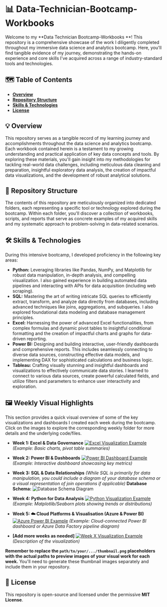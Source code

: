 
#  📊 Data-Technician-Bootcamp-Workbooks 


Welcome to my **Data Technician Bootcamp-Workbooks **!  This repository is a comprehensive showcase of the work I diligently completed throughout my immersive data science and analytics bootcamp. Here, you'll find tangible evidence of my journey, demonstrating the hands-on experience and core skills I've acquired across a range of industry-standard tools and technologies.

## 🗺️ Table of Contents

* [**Overview**](#-overview)
* [**Repository Structure**](#-repository-structure)
* [**Skills & Technologies**](#️-skills--technologies)
* [**License**](#-license)

## 💡 Overview

This repository serves as a tangible record of my learning journey and accomplishments throughout the data science and analytics bootcamp. Each workbook contained herein is a testament to my growing understanding and practical application of key data concepts and tools. By exploring these materials, you'll gain insight into my methodologies for tackling real-world data challenges, including meticulous data cleaning and preparation, insightful exploratory data analysis, the creation of impactful data visualizations, and the development of robust analytical solutions.


## 📂 Repository Structure

The contents of this repository are meticulously organized into dedicated folders, each representing a specific tool or technology explored during the bootcamp. Within each folder, you'll discover a collection of workbooks, scripts, and reports that serve as concrete examples of my acquired skills and my systematic approach to problem-solving in data-related scenarios.



## 🛠️ Skills & Technologies

During this intensive bootcamp, I developed proficiency in the following key areas:

*  **Python:** Leveraging libraries like Pandas, NumPy, and Matplotlib for robust data manipulation, in-depth analysis, and compelling visualization. I also gained experience in building automated data pipelines and interacting with APIs for data acquisition (including web scraping).
* **SQL:** Mastering the art of writing intricate SQL queries to efficiently extract, transform, and analyze data directly from databases, including advanced techniques like joins, aggregations, and subqueries. I also explored foundational data modeling and database management principles.
* **Excel:** Harnessing the power of advanced Excel functionalities, from complex formulas and dynamic pivot tables to insightful conditional formatting and the creation of impactful charts and graphs for data-driven reporting.
* **Power BI:** Designing and building interactive, user-friendly dashboards and comprehensive reports. This includes seamlessly connecting to diverse data sources, constructing effective data models, and implementing DAX for sophisticated calculations and business logic.
* **Tableau:** Crafting visually stunning and insightful dashboards and visualizations to effectively communicate data stories. I learned to connect to various data sources, create powerful calculated fields, and utilize filters and parameters to enhance user interactivity and exploration.

## 🖼️ Weekly Visual Highlights

This section provides a quick visual overview of some of the key visualizations and dashboards I created each week during the bootcamp. Click on the images to explore the corresponding weekly folder for more details and the underlying code/files.

* **Week 1: Excel & Data Governance**
    [![Excel Visualization Example](path/to/your/week1/excel_visualization_thumbnail.png)](week1/)
    *(Example: Basic charts, pivot table summaries)*

* **Week 2: Power BI & Dashboards**
    [![Power BI Dashboard Example](path/to/your/week2/powerbi_dashboard_thumbnail.png)](week2/)
    *(Example: Interactive dashboard showcasing key metrics)*

* **Week 3: SQL & Data Relationships**
    *(While SQL is primarily for data manipulation, you could include a diagram of your database schema or a visual representation of join operations if applicable)*
    **Database Schema:**
    ![Database Schema Diagram](path/to/your/week3/database_schema.png)

* **Week 4: Python for Data Analysis**
    [![Python Visualization Example](path/to/your/week4/python_visualization_thumbnail.png)](week4/)
    *(Example: Matplotlib/Seaborn plots showing trends or distributions)*

* **Week 5: ☁️ Cloud Platforms & Visualisation (Azure & Power BI)**
    [![Azure Power BI Example](path/to/your/week5/azure_powerbi_thumbnail.png)](week5/)
    *(Example: Cloud-connected Power BI dashboard or Azure Data Factory pipeline diagram)*

* **[Add more weeks as needed]**
    [![Week X Visualization Example](path/to/your/weekX/thumbnail.png)](weekX/)
    *(Description of the visualization)*

**Remember to replace the `path/to/your/.../thumbnail.png` placeholders with the actual paths to preview images of your visual work for each week.** You'll need to generate these thumbnail images separately and include them in your repository.



## 📄 License

This repository is open-source and licensed under the permissive **MIT License**. 
